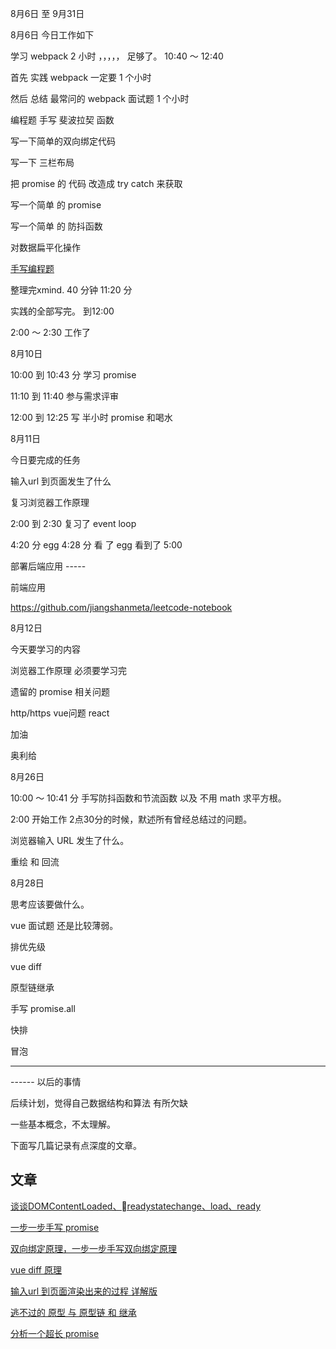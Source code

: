 
8月6日  至   9月31日


8月6日 今日工作如下

学习  webpack 2 小时  ，，，，， 足够了。 10:40 ～ 12:40  

首先 实践   webpack      一定要   1 个小时

然后  总结 最常问的   webpack 面试题   1 个小时

编程题   手写 斐波拉契 函数

写一下简单的双向绑定代码

写一下 三栏布局

把 promise 的 代码 改造成 try catch 来获取

写一个简单 的 promise

写一个简单  的 防抖函数

对数据扁平化操作

[手写编程题](https://github.com/suoyuesmile/suo-blog)

整理完xmind.  40 分钟   11:20 分

实践的全部写完。 到12:00

2:00 ～ 2:30 工作了

8月10日

10:00 到 10:43 分 学习 promise

11:10 到 11:40  参与需求评审

12:00 到 12:25  写 半小时 promise 和喝水

8月11日

今日要完成的任务

输入url 到页面发生了什么

复习浏览器工作原理

2:00  到  2:30  复习了 event loop

4:20 分    egg   4:28 分  看 了 egg  看到了 5:00

部署后端应用  -----

前端应用

https://github.com/jiangshanmeta/leetcode-notebook

8月12日

今天要学习的内容

浏览器工作原理    必须要学习完

遗留的  promise 相关问题

http/https vue问题   react     

加油

奥利给

8月26日

10:00 ～ 10:41 分 手写防抖函数和节流函数 以及 不用 math 求平方根。

2:00 开始工作   2点30分的时候，默述所有曾经总结过的问题。


浏览器输入 URL 发生了什么。

重绘 和 回流


8月28日

思考应该要做什么。

vue 面试题 还是比较薄弱。


排优先级

vue diff

原型链继承

手写 promise.all

快排

冒泡

-----





------ 以后的事情

后续计划，觉得自己数据结构和算法 有所欠缺

一些基本概念，不太理解。


下面写几篇记录有点深度的文章。

## 文章

[谈谈DOMContentLoaded、readystatechange、load、ready](./browser-works/eventOrder.md)

[一步一步手写 promise](./promise/api-promise.md)

[双向绑定原理，一步一步手写双向绑定原理](./vue/two-way-binding.md)

[vue diff 原理](./vue/vue-diff.md)

[输入url 到页面渲染出来的过程 详解版](./browser-works/url-to-render.md)

[逃不过的 原型 与 原型链 和 继承](./basic-js)

[分析一个超长 promise](./)







